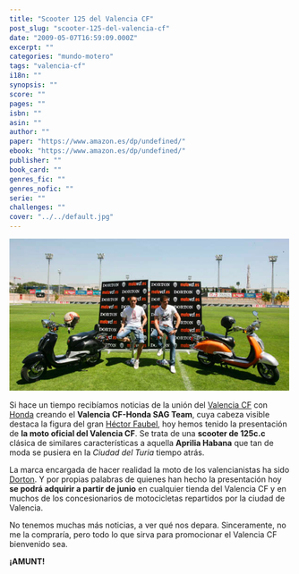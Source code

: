 ```yaml
---
title: "Scooter 125 del Valencia CF"
post_slug: "scooter-125-del-valencia-cf"
date: "2009-05-07T16:59:09.000Z"
excerpt: ""
categories: "mundo-motero"
tags: "valencia-cf"
i18n: ""
synopsis: ""
score: ""
pages: ""
isbn: ""
asin: ""
author: ""
paper: "https://www.amazon.es/dp/undefined/"
ebook: "https://www.amazon.es/dp/undefined/"
publisher: ""
book_card: ""
genres_fic: ""
genres_nofic: ""
serie: ""
challenges: ""
cover: "../../default.jpg"
---
```


![Moto del Valencia CF](images/moto-vcf.jpg "Moto del Valencia CF")

Si hace un tiempo recibíamos noticias de la unión del [Valencia CF](http://www.valenciacf.com) con [Honda](http://www.honda-montesa.es/) creando el **Valencia CF-Honda SAG Team**, cuya cabeza visible destaca la figura del gran [Héctor Faubel](http://www.fau55.com), hoy hemos tenido la presentación de **la moto oficial del Valencia CF**. Se trata de una **scooter de 125c.c** clásica de similares características a aquella **Aprilia Habana** que tan de moda se pusiera en la _Ciudad del Turia_ tiempo atrás.

La marca encargada de hacer realidad la moto de los valencianistas ha sido [Dorton](http://www.dorton.es). Y por propias palabras de quienes han hecho la presentación hoy **se podrá adquirir a partir de junio** en cualquier tienda del Valencia CF y en muchos de los concesionarios de motocicletas repartidos por la ciudad de Valencia.

No tenemos muchas más noticias, a ver qué nos depara. Sinceramente, no me la compraría, pero todo lo que sirva para promocionar el Valencia CF bienvenido sea.

**¡AMUNT!**
